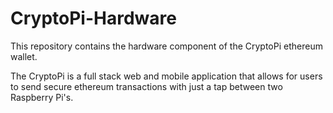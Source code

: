 # CryptoPi-Hardware
This repository contains the hardware component of the CryptoPi ethereum wallet.

The CryptoPi is a full stack web and mobile application that allows for users to send secure ethereum transactions with just a tap between two Raspberry Pi's.

